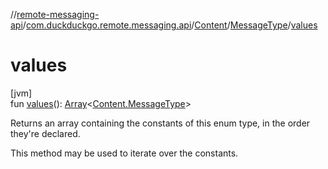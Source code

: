 //[remote-messaging-api](../../../../index.md)/[com.duckduckgo.remote.messaging.api](../../index.md)/[Content](../index.md)/[MessageType](index.md)/[values](values.md)

# values

[jvm]\
fun [values](values.md)(): [Array](https://kotlinlang.org/api/latest/jvm/stdlib/kotlin/-array/index.html)&lt;[Content.MessageType](index.md)&gt;

Returns an array containing the constants of this enum type, in the order they're declared.

This method may be used to iterate over the constants.
